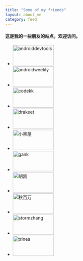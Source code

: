 ```yaml
---
title: "Some of my friends"
layout: about_me
category: feed
---
```


<h4 class='tc'>这是我的一些朋友的站点，欢迎访问。</h4>

<div class="friend-list clearfix">
<ul class='clearfix'>
<li><a href="http://androiddevtools.cn/"><img src="http://7xrhuv.com1.z0.glb.clouddn.com/androiddevtools_cn.png" width="130px" height="64px" alt="androiddevtools" title="收集整理Android开发所需的Android SDK、开发中用到的工具、Android开发教程、Android设计规范，免费的设计素材等。欢迎大家推荐自己在Android开发过程中用的好用的工具、学习开发教程、用到设计素材。"></a></li>

<li><a href="http://androidweekly.cn/"><img src="http://7xrhuv.com1.z0.glb.clouddn.com/androidweekly_cn.png" width="130px" height="64px" alt="androidweekly" title="Android 开发技术周报,汇集互联网上每周Android开发的技术文章、开源项目、开发工具、视频教程、Android设计教程、设计资源等。"></a></li>

<li><a href="http://www.codekk.com/"><img src="http://www.codekk.com/images/codekk-com-130-64.png" width="130px" height="64px" alt="codekk" title="codeKK，专注于开源项目源码解析及优秀开源项目的分享"></a></li>

<li><a href="http://drakeet.me/"><img src="//{{ site.s_host }}/large/86e2ff85gw1f1jt6vd4snj203m01sjra.jpg" width="130px" height="64px" alt="drakeet" title="Drakeet"></a></li>

<li><a href="http://droidyue.com/"><img src="http://7jpolu.com1.z0.glb.clouddn.com/droidyue_com.png" width="130px" height="64px" alt="小黑屋" title="技术小黑屋"></a></li>

<li><a href="http://gank.io/"><img src="//{{ site.s_host }}/large/610dc034gw1f1lnnpb9tej203n01sdfn.jpg" width="130px" height="64px" alt="gank" title="干货集中营，每日分享妹子图 和 技术干货，还有供大家中午休息的休闲视频"></a></li>

<li><a href="http://hukai.me/"><img src="http://hukai.me/images/avatar/130_64.jpg" width="130px" height="64px" alt="胡凯" title="Hi，我是胡凯，就职于腾讯从事Android开发的工作"></a></li>

<li><a href="http://www.liaohuqiu.com"><img src="http://image.liaohuqiu.com/images/links/logo-64-130.png" width="130px" height="64px" alt="秋百万" title="Yet another summer rain, 秋百万"></a></li>

<li><a href="http://stormzhang.com/"><img src="http://stormzhang.com/image/avatar_64.png" width="130px" height="64px" alt="stormzhang" title="Android开发者 + Ruby语言爱好者 + Google脑残粉，爱技术，爱尝鲜，爱开源，爱设计，也爱赚钱！ 热爱并沉溺于移动互联网，Want to make a good app!"></a></li>

<li><a href="http://www.trinea.cn/"><img src="http://www.codekk.com/images/trinea-cn-130-64.png" width="130px" height="64px" alt="trinea" title="Trinea，目前在滴滴出行担任技术专家，主攻 Java 和 Android，专于性能调优和框架设计。"></a></li>

</ul>

</div>
